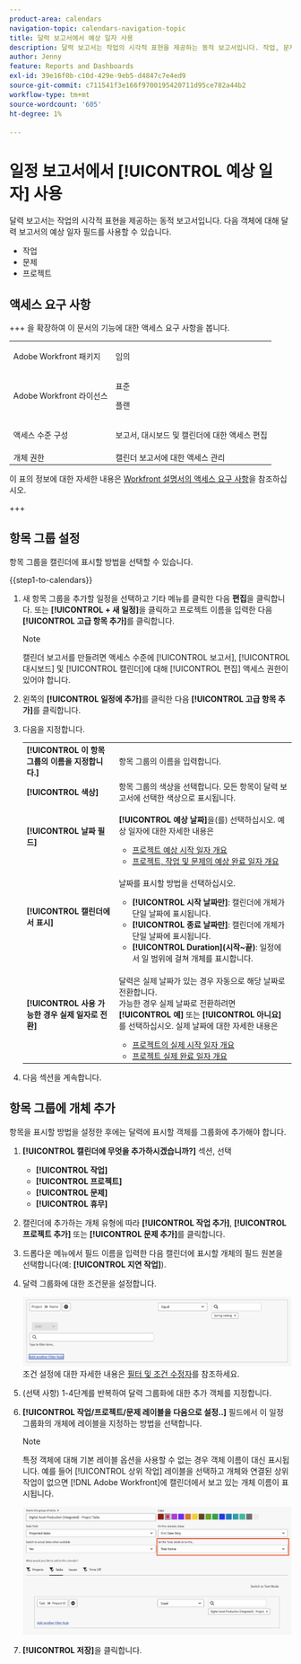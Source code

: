 ```yaml
---
product-area: calendars
navigation-topic: calendars-navigation-topic
title: 달력 보고서에서 예상 일자 사용
description: 달력 보고서는 작업의 시각적 표현을 제공하는 동적 보고서입니다. 작업, 문제 및 프로젝트에 대해 달력 보고서의 예상 일자 필드를 사용할 수 있습니다.
author: Jenny
feature: Reports and Dashboards
exl-id: 39e16f0b-c10d-429e-9eb5-d4847c7e4ed9
source-git-commit: c711541f3e166f9700195420711d95ce782a44b2
workflow-type: tm+mt
source-wordcount: '605'
ht-degree: 1%

---
```


# 일정 보고서에서 [!UICONTROL 예상 일자] 사용

달력 보고서는 작업의 시각적 표현을 제공하는 동적 보고서입니다. 다음 객체에 대해 달력 보고서의 예상 일자 필드를 사용할 수 있습니다.

* 작업
* 문제
* 프로젝트

## 액세스 요구 사항

+++ 을 확장하여 이 문서의 기능에 대한 액세스 요구 사항을 봅니다.

<table style="table-layout:auto"> 
 <col> 
 </col> 
 <col> 
 </col> 
 <tbody> 
  <tr> 
   <td role="rowheader">Adobe Workfront 패키지</td> 
   <td> <p>임의</p> </td> 
  </tr> 
  <tr> 
   <td role="rowheader">Adobe Workfront 라이선스</td> 
   <td><p>표준</p>
       <p>플랜</p></td> 
  </tr> 
  <tr> 
   <td role="rowheader">액세스 수준 구성</td> 
   <td> <p>보고서, 대시보드 및 캘린더에 대한 액세스 편집</p></td> 
  </tr> 
  <tr> 
   <td role="rowheader">개체 권한</td> 
   <td>캘린더 보고서에 대한 액세스 관리</td> 
  </tr> 
 </tbody> 
</table>

이 표의 정보에 대한 자세한 내용은 [Workfront 설명서의 액세스 요구 사항](/help/quicksilver/administration-and-setup/add-users/access-levels-and-object-permissions/access-level-requirements-in-documentation.md)을 참조하십시오.

+++

## 항목 그룹 설정

항목 그룹을 캘린더에 표시할 방법을 선택할 수 있습니다.

{{step1-to-calendars}}

1. 새 항목 그룹을 추가할 일정을 선택하고 기타 메뉴를 클릭한 다음 **편집**을 클릭합니다.
또는
**[!UICONTROL + 새 일정]**&#x200B;을 클릭하고 프로젝트 이름을 입력한 다음 **[!UICONTROL 고급 항목 추가]**&#x200B;를 클릭합니다.

   >[!NOTE]
   >
   >캘린더 보고서를 만들려면 액세스 수준에 [!UICONTROL 보고서], [!UICONTROL 대시보드] 및 [!UICONTROL 캘린더]에 대해 [!UICONTROL 편집] 액세스 권한이 있어야 합니다.

1. 왼쪽의 **[!UICONTROL 일정에 추가]**&#x200B;를 클릭한 다음 **[!UICONTROL 고급 항목 추가]**&#x200B;를 클릭합니다.

1. 다음을 지정합니다.

   <table style="table-layout:auto">
    <col>
    <col>
    <tbody>
     <tr>
      <td role="rowheader"><strong>[!UICONTROL 이 항목 그룹의 이름을 지정합니다.]</strong></td>
      <td>항목 그룹의 이름을 입력합니다.</td>
     </tr>
     <tr>
      <td role="rowheader"><strong>[!UICONTROL 색상]</strong></td>
      <td>항목 그룹의 색상을 선택합니다. 모든 항목이 달력 보고서에 선택한 색상으로 표시됩니다.</td>
     </tr>
     <tr>
      <td role="rowheader"><strong>[!UICONTROL 날짜 필드]</strong></td>
      <td><p><strong>[!UICONTROL 예상 날짜]</strong>을(를) 선택하십시오. 예상 일자에 대한 자세한 내용은 </p>
       <ul>
        <li><a href="../../../manage-work/projects/planning-a-project/project-projected-start-date.md" class="MCXref xref">프로젝트 예상 시작 일자 개요</a></li>
        <li><a href="../../../manage-work/projects/planning-a-project/project-projected-completion-date.md" class="MCXref xref">프로젝트, 작업 및 문제의 예상 완료 일자 개요</a><br></li>
       </ul></td>
     </tr>
     <tr>
      <td role="rowheader"><strong>[!UICONTROL 캘린더에서 표시]</strong></td>
      <td><p>날짜를 표시할 방법을 선택하십시오.</p>
       <ul>
        <li><strong>[!UICONTROL 시작 날짜만]</strong>: 캘린더에 개체가 단일 날짜에 표시됩니다.</li>
        <li><strong>[!UICONTROL 종료 날짜만]</strong>: 캘린더에 개체가 단일 날짜에 표시됩니다.</li>
        <li><strong>[!UICONTROL Duration](시작~끝)</strong>: 일정에서 일 범위에 걸쳐 개체를 표시합니다.</li>
       </ul></td>
     </tr>
     <tr data-mc-conditions="">
      <td role="rowheader"><strong>[!UICONTROL 사용 가능한 경우 실제 일자로 전환]</strong></td>
      <td><p>달력은 실제 날짜가 있는 경우 자동으로 해당 날짜로 전환합니다. <br>가능한 경우 실제 날짜로 전환하려면 <strong>[!UICONTROL 예]</strong> 또는 <strong>[!UICONTROL 아니요]</strong>를 선택하십시오. 실제 날짜에 대한 자세한 내용은</p>
       <ul>
        <li><a href="../../../manage-work/projects/planning-a-project/project-actual-start-date.md" class="MCXref xref">프로젝트의 실제 시작 일자 개요 </a></li>
        <li><a href="../../../manage-work/projects/planning-a-project/project-actual-completion-date.md" class="MCXref xref">프로젝트 실제 완료 일자 개요 </a></li>
       </ul></td>
     </tr>
    </tbody>
   </table>

1. 다음 섹션을 계속합니다.

## 항목 그룹에 개체 추가

항목을 표시할 방법을 설정한 후에는 달력에 표시할 객체를 그룹화에 추가해야 합니다.

1. **[!UICONTROL 캘린더에 무엇을 추가하시겠습니까?]** 섹션, 선택

   * **[!UICONTROL 작업]**
   * **[!UICONTROL 프로젝트]**
   * **[!UICONTROL 문제]**
   * **[!UICONTROL 휴무]**
1. 캘린더에 추가하는 개체 유형에 따라 **[!UICONTROL 작업 추가]**, **[!UICONTROL 프로젝트 추가]** 또는 **[!UICONTROL 문제 추가]**&#x200B;를 클릭합니다.

1. 드롭다운 메뉴에서 필드 이름을 입력한 다음 캘린더에 표시할 개체의 필드 원본을 선택합니다(예: **[!UICONTROL 지연 작업]**).
1. 달력 그룹화에 대한 조건문을 설정합니다.


   ![달력의 개체 선택](assets/calendar-field-name.png)
조건 설정에 대한 자세한 내용은 [필터 및 조건 수정자](../../../reports-and-dashboards/reports/reporting-elements/filter-condition-modifiers.md)를 참조하세요.

1. (선택 사항) 1-4단계를 반복하여 달력 그룹화에 대한 추가 객체를 지정합니다.
1. **[!UICONTROL 작업/프로젝트/문제 레이블을 다음으로 설정..]** 필드에서 이 일정 그룹화의 개체에 레이블을 지정하는 방법을 선택합니다.

   >[!NOTE]
   >
   >특정 객체에 대해 기본 레이블 옵션을 사용할 수 없는 경우 객체 이름이 대신 표시됩니다. 예를 들어 [!UICONTROL 상위 작업] 레이블을 선택하고 개체와 연결된 상위 작업이 없으면 [!DNL Adobe Workfront]에 캘린더에서 보고 있는 개체 이름이 표시됩니다.

   ![작업 레이블 설정](assets/set-task-labels.png)

1. **[!UICONTROL 저장]**&#x200B;을 클릭합니다.

